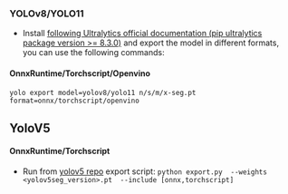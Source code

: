 ### YOLOv8/YOLO11
* Install  [following Ultralytics official documentation (pip ultralytics package version >= 8.3.0)](]https://docs.ultralytics.com/tasks/segment/) and export the model in different formats, you can use the following commands:

#### OnnxRuntime/Torchscript/Openvino

```
yolo export model=yolov8/yolo11 n/s/m/x-seg.pt format=onnx/torchscript/openvino
```

## YoloV5 
#### OnnxRuntime/Torchscript
* Run from [yolov5 repo](https://github.com/ultralytics/yolov5) export script:  ```python export.py  --weights <yolov5seg_version>.pt  --include [onnx,torchscript]```
